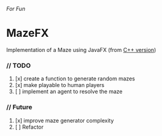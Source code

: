 *For Fun*

# MazeFX
Implementation of a Maze using JavaFX (from [C++ version](https://github.com/vitorOta/Maze))

### // TODO
1. [x] create a function to generate random mazes
2. [x] make playable to human players
3. [ ] implement an agent to resolve the maze 


### // Future
1. [x] improve maze generator complexity
2. [ ] Refactor
